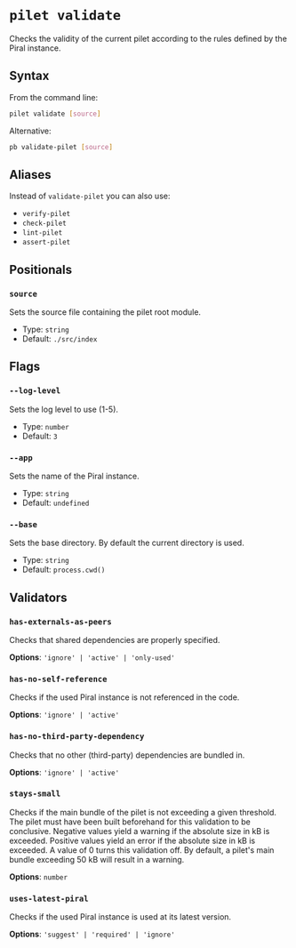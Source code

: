 # `pilet validate`

Checks the validity of the current pilet according to the rules defined by the Piral instance.

## Syntax

From the command line:

```sh
pilet validate [source]
```

Alternative:

```sh
pb validate-pilet [source]
```

## Aliases

Instead of `validate-pilet` you can also use:

- `verify-pilet`
- `check-pilet`
- `lint-pilet`
- `assert-pilet`

## Positionals

### `source`

Sets the source file containing the pilet root module.


- Type: `string`
- Default: `./src/index`

## Flags

### `--log-level`

Sets the log level to use (1-5).


- Type: `number`
- Default: `3`

### `--app`

Sets the name of the Piral instance.


- Type: `string`
- Default: `undefined`

### `--base`

Sets the base directory. By default the current directory is used.


- Type: `string`
- Default: `process.cwd()`

## Validators

### `has-externals-as-peers`

Checks that shared dependencies are properly specified.

**Options**: `'ignore' | 'active' | 'only-used'`

### `has-no-self-reference`

Checks if the used Piral instance is not referenced in the code.

**Options**: `'ignore' | 'active'`

### `has-no-third-party-dependency`

Checks that no other (third-party) dependencies are bundled in.

**Options**: `'ignore' | 'active'`

### `stays-small`

Checks if the main bundle of the pilet is not exceeding a given threshold. The pilet must have been built beforehand for this validation to be conclusive. Negative values yield a warning if the absolute size in kB is exceeded. Positive values yield an error if the absolute size in kB is exceeded. A value of 0 turns this validation off. By default, a pilet's main bundle exceeding 50 kB will result in a warning.

**Options**: `number`

### `uses-latest-piral`

Checks if the used Piral instance is used at its latest version.

**Options**: `'suggest' | 'required' | 'ignore'`

